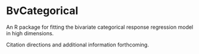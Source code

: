 # BvCategorical
An R package for fitting the bivariate categorical response regression model in high dimensions.

Citation directions and additional information forthcoming.
